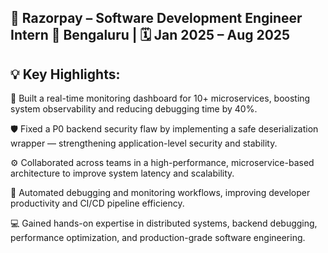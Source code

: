 ## 🚀 Razorpay – Software Development Engineer Intern    📍 Bengaluru | 🗓️ Jan 2025 – Aug 2025

## 💡 Key Highlights:

🧭 Built a real-time monitoring dashboard for 10+ microservices, boosting system observability and reducing debugging time by 40%.

🛡️ Fixed a P0 backend security flaw by implementing a safe deserialization wrapper — strengthening application-level security and stability.

⚙️ Collaborated across teams in a high-performance, microservice-based architecture to improve system latency and scalability.

🤖 Automated debugging and monitoring workflows, improving developer productivity and CI/CD pipeline efficiency.

💻 Gained hands-on expertise in distributed systems, backend debugging, performance optimization, and production-grade software engineering.
